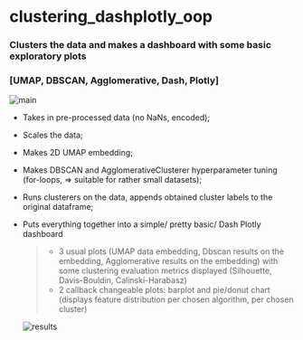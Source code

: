 # clustering_dashplotly_oop
### Clusters the data and makes a dashboard with some basic exploratory plots 
### [UMAP, DBSCAN,  Agglomerative, Dash,  Plotly]

![main](https://user-images.githubusercontent.com/102211232/165947985-082f0488-a410-4d05-bc47-29d24bb83fde.png)

- Takes in pre-processed data (no NaNs, encoded);

 -  Scales the data;
   
 -  Makes 2D UMAP embedding;
   
  - Makes DBSCAN and AgglomerativeClusterer hyperparameter tuning
   (for-loops, => suitable for rather small datasets);
   
  - Runs clusterers on the data, appends obtained cluster labels to the original
   dataframe;
   
- Puts everything together into a simple/ pretty basic/ Dash Plotly dashboard 
   > - 3 usual plots (UMAP data embedding, Dbscan results on the embedding, 
   Agglomerative results on the embedding) with some clustering evaluation metrics displayed
   (Silhouette, Davis-Bouldin, Calinski-Harabasz)
   > - 2 callback changeable plots: barplot and pie/donut chart (displays feature distribution per 
   chosen algorithm,  per chosen cluster) 
   
   ![results](https://user-images.githubusercontent.com/102211232/165948191-928ee8fc-e7d0-4c08-b906-856bca43e53e.png) 
   
   
   
